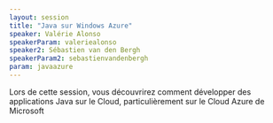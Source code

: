 ```yaml
---
layout: session
title: "Java sur Windows Azure"
speaker: Valérie Alonso
speakerParam: valeriealonso
speaker2: Sébastien van den Bergh
speakerParam2: sebastienvandenbergh
param: javaazure
---
```


Lors de cette session, vous découvrirez comment développer des applications Java sur le Cloud, particulièrement sur le Cloud Azure de Microsoft